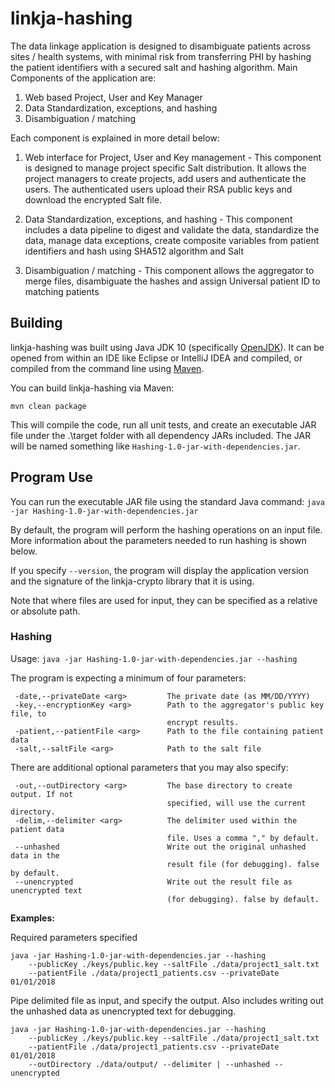 # linkja-hashing

The data linkage application is designed to disambiguate patients across sites / health systems, with minimal risk from transferring PHI by hashing the patient identifiers with a secured salt and hashing algorithm. Main Components of the application are:
1.	Web based Project, User and Key Manager
2.	Data Standardization, exceptions, and hashing 
3.	Disambiguation / matching

Each component is explained in more detail below:
1.	Web interface for Project, User and Key management - 
This component is designed to manage project specific Salt distribution. It allows the project managers to create projects, add users and authenticate the users. The authenticated users upload their RSA public keys and download the encrypted Salt file. 

2.	Data Standardization, exceptions, and hashing - 
This component includes a data pipeline to digest and validate the data, standardize the data, manage data exceptions, create composite variables from patient identifiers and hash using SHA512 algorithm and Salt

3.	Disambiguation / matching - 
This component allows the aggregator to merge files, disambiguate the hashes and assign Universal patient ID to matching patients


## Building
linkja-hashing was built using Java JDK 10 (specifically [OpenJDK](https://openjdk.java.net/)).  It can be opened from within an IDE like Eclipse or IntelliJ IDEA and compiled, or compiled from the command line using [Maven](https://maven.apache.org/).

You can build linkja-hashing via Maven:

`mvn clean package`

This will compile the code, run all unit tests, and create an executable JAR file under the .\target folder with all dependency JARs included.  The JAR will be named something like `Hashing-1.0-jar-with-dependencies.jar`.

## Program Use
You can run the executable JAR file using the standard Java command:
`java -jar Hashing-1.0-jar-with-dependencies.jar `

By default, the program will perform the hashing operations on an input file.  More information about the parameters needed to run hashing is shown below.

If you specify `--version`, the program will display the application version and the signature of the linkja-crypto library that it is using.  

Note that where files are used for input, they can be specified as a relative or absolute path.

### Hashing
Usage: `java -jar Hashing-1.0-jar-with-dependencies.jar --hashing`

The program is expecting a minimum of four parameters:

```
 -date,--privateDate <arg>         The private date (as MM/DD/YYYY)
 -key,--encryptionKey <arg>        Path to the aggregator's public key file, to
                                   encrypt results.
 -patient,--patientFile <arg>      Path to the file containing patient data
 -salt,--saltFile <arg>            Path to the salt file
```

There are additional optional parameters that you may also specify:

```
 -out,--outDirectory <arg>         The base directory to create output. If not
                                   specified, will use the current directory.
 -delim,--delimiter <arg>          The delimiter used within the patient data
                                   file. Uses a comma "," by default.
 --unhashed                        Write out the original unhashed data in the 
                                   result file (for debugging). false by default.
 --unencrypted                     Write out the result file as unencrypted text
                                   (for debugging). false by default.
```

**Examples:**

Required parameters specified

```
java -jar Hashing-1.0-jar-with-dependencies.jar --hashing
    --publicKey ./keys/public.key --saltFile ./data/project1_salt.txt
    --patientFile ./data/project1_patients.csv --privateDate 01/01/2018
```

Pipe delimited file as input, and specify the output.  Also includes writing out the unhashed data as unencrypted text for debugging.

```
java -jar Hashing-1.0-jar-with-dependencies.jar --hashing
    --publicKey ./keys/public.key --saltFile ./data/project1_salt.txt
    --patientFile ./data/project1_patients.csv --privateDate 01/01/2018
    --outDirectory ./data/output/ --delimiter | --unhashed --unencrypted
```
